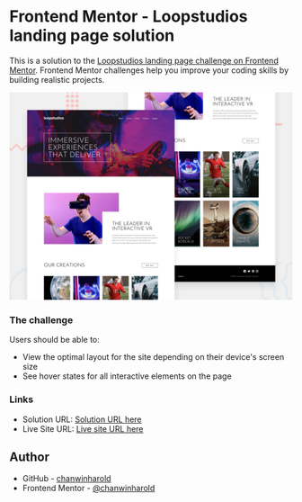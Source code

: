 # Frontend Mentor - Loopstudios landing page solution

This is a solution to the [Loopstudios landing page challenge on Frontend Mentor](https://www.frontendmentor.io/challenges/loopstudios-landing-page-N88J5Onjw). Frontend Mentor challenges help you improve your coding skills by building realistic projects. 

![](preview.jpg)

### The challenge

Users should be able to:

- View the optimal layout for the site depending on their device's screen size
- See hover states for all interactive elements on the page

### Links

- Solution URL: [Solution URL here](https://github.com/chanwinharold/loopstudios-landing-page-main)
- Live Site URL: [Live site URL here](https://loopstudios-landing-page-main-drab-three.vercel.app)

## Author

- GitHub - [chanwinharold](https://github.com/chanwinharold)
- Frontend Mentor - [@chanwinharold](https://www.frontendmentor.io/profile/chanwinharold)
